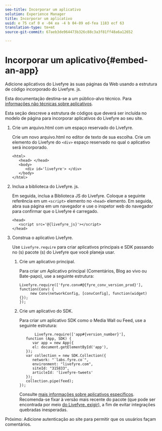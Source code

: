 ```yaml
---
seo-title: Incorporar um aplicativo
solution: Experience Manager
title: Incorporar um aplicativo
uuid: e 75 caf 0 e -04 ea -4 b 04-89 ed-fea 1183 ecf 63
translation-type: tm+mt
source-git-commit: 67aeb3de964473b326c88c3a3f81ff48a6a12652

---
```



# Incorporar um aplicativo{#embed-an-app}

Adicione aplicativos do Livefyre às suas páginas da Web usando a estrutura de código incorporado do Livefyre. js.

Esta documentação destina-se a um público-alvo técnico. Para [informações não técnicas sobre aplicativos](/help/using/c-about-apps/c-about-apps.md).

Esta seção descreve a estrutura de códigos que deverá ser incluída no modelo de página para incorporar aplicativos do Livefyre ao seu site.

1. Crie um arquivo.html com um espaço reservado do Livefyre.

   Crie um novo arquivo.html no editor de texto de sua escolha. Crie um elemento do Livefyre do `<div>` espaço reservado no qual o aplicativo será incorporado.

   ```
   <html> 
      <head> </head> 
      <body> 
         <div id='livefyre'> </div> 
      </body> 
   </html>
   ```

1. Inclua a biblioteca do Livefyre. js.

   Em seguida, inclua a Biblioteca JS do Livefyre. Coloque a seguinte referência em um `<script>` elemento no `<head>` elemento. Em seguida, abra sua página em um navegador e use o inspetor web do navegador para confirmar que o Livefyre é carregado.

   ```
   <head> 
      <script src='@{livefyre_js}'></script> 
   </head> 
   ```

1. Construa o aplicativo Livefyre.

   Use `Livefyre.require` para criar aplicativos principais e SDK passando no (s) pacote (s) do Livefyre que você planeja usar.

   1. Crie um aplicativo principal.

      Para criar um Aplicativo principal (Comentários, Blog ao vivo ou Bate-papo), use a seguinte estrutura:

      ```
      Livefyre.require(['fyre.conv#@{fyre_conv_version_prod}'], function(Conv) { 
           new Conv(networkConfig, [convConfig], function(widget) {});  
      });  
      ```

   1. Crie um aplicativo do SDK.

      Para criar um aplicativo SDK como o Media Wall ou Feed, use a seguinte estrutura:

      ```
             Livefyre.require(['app#{version_number}'], 
         function (App, SDK) { 
            var app = new App({ 
            el: document.getElementById('app'), 
         }); 
         var collection = new SDK.Collection({ 
            network: "`labs.fyre.co`", 
            environment: "livefyre.com", 
            siteId: "315833", 
            articleId: 'livefyre-tweets' 
         }); 
         collection.pipe(feed); 
      }); 
      ```

      Consulte [mais informações sobre aplicativos específicos](/help/using/c-about-apps/c-about-apps.md). Recomenda-se fixar à versão mais recente do pacote (que pode ser encontrada por meio [do Livefyre. exigir](https://cdn.livefyre.com/packages.html)), a fim de evitar integrações quebradas inesperadas.

Próximo: Adicione autenticação ao site para permitir que os usuários façam comentários.
